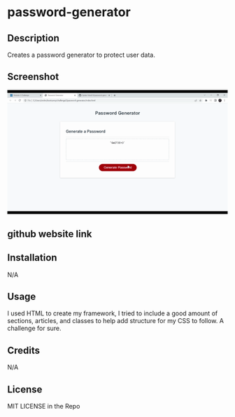 # password-generator

## Description

Creates a password generator to protect user data.

## Screenshot

![Gif of Password-Generator Page working](/Untitled_%20Aug%2020%2C%202022%2010_40%20PM.gif)

## github website link



## Installation

N/A

## Usage

I used HTML to create my framework, I tried to include a good amount of sections, articles, and classes to help add structure for my CSS to follow.
A challenge for sure.

## Credits

N/A

## License

MIT LICENSE in the Repo
